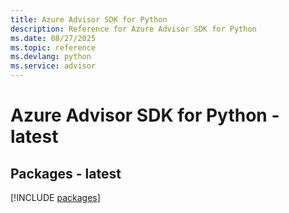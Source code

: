 ```yaml
---
title: Azure Advisor SDK for Python
description: Reference for Azure Advisor SDK for Python
ms.date: 08/27/2025
ms.topic: reference
ms.devlang: python
ms.service: advisor
---
```

# Azure Advisor SDK for Python - latest
## Packages - latest
[!INCLUDE [packages](advisor-index.md)]